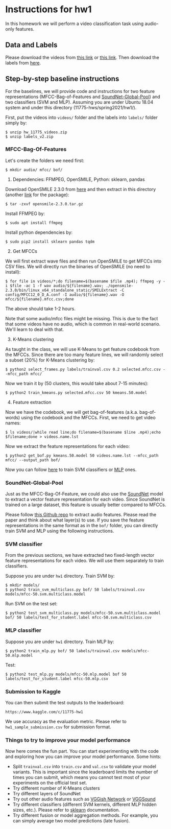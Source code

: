 # Instructions for hw1

In this homework we will perform a video classification task using audio-only features.

## Data and Labels

Please download the videos from [this link](https://drive.google.com/file/d/1Oyzv7eC0QDrg0vX3AdSXYzdsFpIsdzT-/view?usp=sharing) or [this link](https://aladdin-eax.inf.cs.cmu.edu/shares/11775/homeworks/hw_11775_videos.zip). Then download the labels from [here](https://aladdin-eax.inf.cs.cmu.edu/shares/11775/homeworks/labels_v2.zip).

## Step-by-step baseline instructions

For the baselines, we will provide code and instructions for two feature representations (MFCC-Bag-of-Features and [SoundNet-Global-Pool](https://arxiv.org/pdf/1610.09001.pdf)) and two classifiers (SVM and MLP). Assuming you are under Ubuntu 18.04 system and under this directory (11775-hws/spring2021/hw1/).

First, put the videos into `videos/` folder and the labels into `labels/` folder simply by:
```
$ unzip hw_11775_videos.zip
$ unzip labels_v2.zip
```

### MFCC-Bag-Of-Features

Let's create the folders we need first:
```
$ mkdir audio/ mfcc/ bof/
```

1. Dependencies: FFMPEG, OpenSMILE, Python: sklearn, pandas

Download OpenSMILE 2.3.0 from [here](https://he.audeering.com/download/opensmile-2-3-0-tar-gz/) and then extract in this directory (another [link](https://aladdin-eax.inf.cs.cmu.edu/shares/11775/homeworks/opensmile-2.3.0.tar.gz) for the package):
```
$ tar -zxvf opensmile-2.3.0.tar.gz
```

Install FFMPEG by:
```
$ sudo apt install ffmpeg
```

Install python dependencies by:
```
$ sudo pip2 install sklearn pandas tqdm
```

2. Get MFCCs

We will first extract wave files and then run OpenSMILE to get MFCCs into CSV files. We will directly run the binaries of OpenSMILE (no need to install):
```
$ for file in videos/*;do filename=$(basename $file .mp4); ffmpeg -y -i $file -ac 1 -f wav audio/${filename}.wav; ./opensmile-2.3.0/bin/linux_x64_standalone_static/SMILExtract -C config/MFCC12_0_D_A.conf -I audio/${filename}.wav -O mfcc/${filename}.mfcc.csv;done
```
The above should take 1-2 hours.

Note that some audio/mfcc files might be missing. This is due to the fact that some videos have no audio, which is common in real-world scenario. We'll learn to deal with that.

3. K-Means clustering

As taught in the class, we will use K-Means to get feature codebook from the MFCCs. Since there are too many feature lines, we will randomly select a subset (20%) for K-Means clustering by:
```
$ python2 select_frames.py labels/trainval.csv 0.2 selected.mfcc.csv --mfcc_path mfcc/
```

Now we train it by (50 clusters, this would take about 7-15 minutes):
```
$ python2 train_kmeans.py selected.mfcc.csv 50 kmeans.50.model
```

4. Feature extraction

Now we have the codebook, we will get bag-of-features (a.k.a. bag-of-words) using the codebook and the MFCCs. First, we need to get video names:
```
$ ls videos/|while read line;do filename=$(basename $line .mp4);echo $filename;done > videos.name.lst
```


Now we extract the feature representations for each video:
```
$ python2 get_bof.py kmeans.50.model 50 videos.name.lst --mfcc_path mfcc/ --output_path bof/
```

Now you can follow [here](#svm-classifier) to train SVM classifiers or [MLP](#mlp-classifier) ones.

### SoundNet-Global-Pool

Just as the MFCC-Bag-Of-Feature, we could also use the [SoundNet](https://arxiv.org/pdf/1610.09001.pdf) model to extract a vector feature representation for each video. Since SoundNet is trained on a large dataset, this feature is usually better compared to MFCCs.

Please follow [this Github repo](https://github.com/eborboihuc/SoundNet-tensorflow) to extract audio features. Please read the paper and think about what layer(s) to use. If you save the feature representations in the same format as in the `bof/` folder, you can directly train SVM and MLP using the following instructions.

### SVM classifier

From the previous sections, we have extracted two fixed-length vector feature representations for each video. We will use them separately to train classifiers.

Suppose you are under `hw1` directory. Train SVM by:
```
$ mkdir models/
$ python2 train_svm_multiclass.py bof/ 50 labels/trainval.csv models/mfcc-50.svm.multiclass.model
```

Run SVM on the test set:
```
$ python2 test_svm_multiclass.py models/mfcc-50.svm.multiclass.model bof/ 50 labels/test_for_student.label mfcc-50.svm.multiclass.csv
```

### MLP classifier

Suppose you are under `hw1` directory. Train MLP by:
```
$ python2 train_mlp.py bof/ 50 labels/trainval.csv models/mfcc-50.mlp.model
```

Test:
```
$ python2 test_mlp.py models/mfcc-50.mlp.model bof 50 labels/test_for_student.label mfcc-50.mlp.csv
```


### Submission to Kaggle

You can then submit the test outputs to the leaderboard:
```
https://www.kaggle.com/c/11775-hw1
```
We use accuracy as the evaluation metric. Please refer to `hw1_sample_submission.csv` for submission format.

### Things to try to improve your model performance

Now here comes the fun part. You can start experimenting with the code and exploring how you can improve your model performance. Some hints:

+ Split `trainval.csv` into `train.csv` and `val.csv` to validate your model variants. This is important since the leaderboard limits the number of times you can submit, which means you cannot test most of your experiments on the official test set.
+ Try different number of K-Means clusters
+ Try different layers of SoundNet
+ Try out other audio features such as [VGGish Network](https://github.com/harritaylor/torchvggish) or [VGGSound](https://github.com/hche11/VGGSound)
+ Try different classifiers (different SVM kernels, different MLP hidden sizes, etc.). Please refer to [sklearn](https://scikit-learn.org/stable/modules/generated/sklearn.neural_network.MLPClassifier.html#sklearn.neural_network.MLPClassifier) documentation.
+ Try different fusion or model aggregation methods. For example, you can simply average two model predictions (late fusion).
